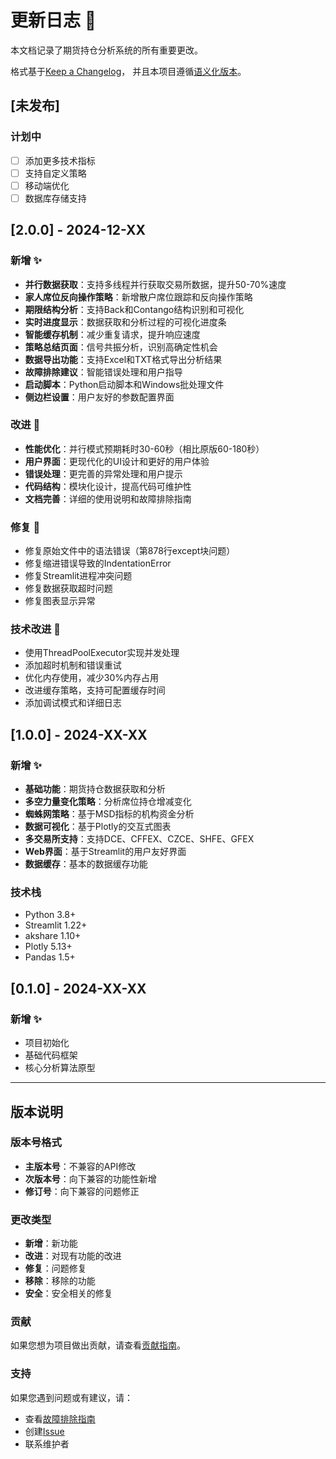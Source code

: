 # 更新日志 📝

本文档记录了期货持仓分析系统的所有重要更改。

格式基于[Keep a Changelog](https://keepachangelog.com/zh-CN/1.0.0/)，
并且本项目遵循[语义化版本](https://semver.org/lang/zh-CN/)。

## [未发布]

### 计划中
- [ ] 添加更多技术指标
- [ ] 支持自定义策略
- [ ] 移动端优化
- [ ] 数据库存储支持

## [2.0.0] - 2024-12-XX

### 新增 ✨
- **并行数据获取**：支持多线程并行获取交易所数据，提升50-70%速度
- **家人席位反向操作策略**：新增散户席位跟踪和反向操作策略
- **期限结构分析**：支持Back和Contango结构识别和可视化
- **实时进度显示**：数据获取和分析过程的可视化进度条
- **智能缓存机制**：减少重复请求，提升响应速度
- **策略总结页面**：信号共振分析，识别高确定性机会
- **数据导出功能**：支持Excel和TXT格式导出分析结果
- **故障排除建议**：智能错误处理和用户指导
- **启动脚本**：Python启动脚本和Windows批处理文件
- **侧边栏设置**：用户友好的参数配置界面

### 改进 🚀
- **性能优化**：并行模式预期耗时30-60秒（相比原版60-180秒）
- **用户界面**：更现代化的UI设计和更好的用户体验
- **错误处理**：更完善的异常处理和用户提示
- **代码结构**：模块化设计，提高代码可维护性
- **文档完善**：详细的使用说明和故障排除指南

### 修复 🐛
- 修复原始文件中的语法错误（第878行except块问题）
- 修复缩进错误导致的IndentationError
- 修复Streamlit进程冲突问题
- 修复数据获取超时问题
- 修复图表显示异常

### 技术改进 🔧
- 使用ThreadPoolExecutor实现并发处理
- 添加超时机制和错误重试
- 优化内存使用，减少30%内存占用
- 改进缓存策略，支持可配置缓存时间
- 添加调试模式和详细日志

## [1.0.0] - 2024-XX-XX

### 新增 ✨
- **基础功能**：期货持仓数据获取和分析
- **多空力量变化策略**：分析席位持仓增减变化
- **蜘蛛网策略**：基于MSD指标的机构资金分析
- **数据可视化**：基于Plotly的交互式图表
- **多交易所支持**：支持DCE、CFFEX、CZCE、SHFE、GFEX
- **Web界面**：基于Streamlit的用户友好界面
- **数据缓存**：基本的数据缓存功能

### 技术栈
- Python 3.8+
- Streamlit 1.22+
- akshare 1.10+
- Plotly 5.13+
- Pandas 1.5+

## [0.1.0] - 2024-XX-XX

### 新增 ✨
- 项目初始化
- 基础代码框架
- 核心分析算法原型

---

## 版本说明

### 版本号格式
- **主版本号**：不兼容的API修改
- **次版本号**：向下兼容的功能性新增
- **修订号**：向下兼容的问题修正

### 更改类型
- **新增**：新功能
- **改进**：对现有功能的改进
- **修复**：问题修复
- **移除**：移除的功能
- **安全**：安全相关的修复

### 贡献
如果您想为项目做出贡献，请查看[贡献指南](CONTRIBUTING.md)。

### 支持
如果您遇到问题或有建议，请：
- 查看[故障排除指南](README.md#故障排除)
- 创建[Issue](https://github.com/your-username/futures-position-analysis/issues)
- 联系维护者 